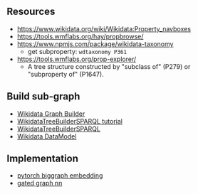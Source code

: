## Resources

- https://www.wikidata.org/wiki/Wikidata:Property_navboxes
- https://tools.wmflabs.org/hay/propbrowse/
- https://www.npmjs.com/package/wikidata-taxonomy
    - get subproperty: `wdtaxonomy P361`
- https://tools.wmflabs.org/prop-explorer/
    - A tree structure constructed by "subclass of" (P279) or "subproperty of" (P1647).
    
## Build sub-graph

- [Wikidata Graph Builder](https://angryloki.github.io/wikidata-graph-builder/)
- [WikidataTreeBuilderSPARQL tutorial](https://medium.com/u-change/exploring-wikidata-for-nlp-24c4a7babf0f)
- [WikidataTreeBuilderSPARQL](https://github.com/petartodorov/WikidataTreeBuilderSPARQL)
- [Wikidata DataModel](https://www.mediawiki.org/wiki/Wikibase/DataModel/Primer)

## Implementation

- [pytorch biggraph embedding](https://ai.facebook.com/blog/open-sourcing-pytorch-biggraph-for-faster-embeddings-of-extremely-large-graphs/)
- [gated graph nn](https://github.com/pcyin/pytorch-gated-graph-neural-network/)